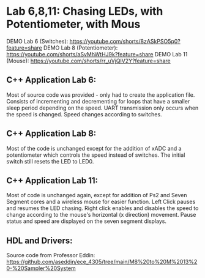 # Lab 6,8,11: Chasing LEDs, with Potentiometer, with Mous

DEMO Lab 6 (Switches): https://youtube.com/shorts/8zASkPSO5p0?feature=share
DEMO Lab 8 (Potentiometer): https://youtube.com/shorts/aSvMhWtHJ9k?feature=share
DEMO Lab 11 (Mouse): https://youtube.com/shorts/rr_uVjQlV2Y?feature=share

## C++ Application Lab 6:
Most of source code was provided - only had to create the application file. Consists of incrementing and decrementing for loops that have a smaller sleep period depending on the speed. UART transmission only occurs when the speed is changed. Speed changes according to switches.

## C++ Application Lab 8:
Most of the code is unchanged except for the addition of xADC and a potentiometer which controls the speed instead of switches. The initial switch still resets the LED to LED0.

## C++ Application Lab 11:
Most of code is unchanged again, except for addition of Ps2 and Seven Segment cores and a wireless mouse for easier function. Left Click pauses and resumes the LED chasing. Right click enables and disables the speed to change according to the mouse's horizontal (x direction) movement. Pause status and speed are displayed on the seven segment displays.

## HDL and Drivers:
Source code from Professor Eddin: https://github.com/aseddin/ece_4305/tree/main/M8%20to%20M%2013%20-%20Sampler%20System